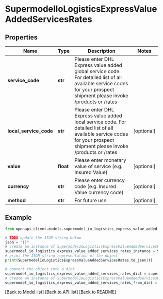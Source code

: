 # SupermodelIoLogisticsExpressValueAddedServicesRates


## Properties

Name | Type | Description | Notes
------------ | ------------- | ------------- | -------------
**service_code** | **str** | Please enter DHL Express value added global service code. For detailed list of all available service codes for your prospect shipment please invoke /products or /rates | 
**local_service_code** | **str** | Please enter DHL Express value added local service code. For detailed list of all available service codes for your prospect shipment please invoke /products or /rates | [optional] 
**value** | **float** | Please enter monetary value of service (e.g. Insured Value) | [optional] 
**currency** | **str** | Please enter currency code (e.g. Insured Value currency code) | [optional] 
**method** | **str** | For future use | [optional] 

## Example

```python
from openapi_client.models.supermodel_io_logistics_express_value_added_services_rates import SupermodelIoLogisticsExpressValueAddedServicesRates

# TODO update the JSON string below
json = "{}"
# create an instance of SupermodelIoLogisticsExpressValueAddedServicesRates from a JSON string
supermodel_io_logistics_express_value_added_services_rates_instance = SupermodelIoLogisticsExpressValueAddedServicesRates.from_json(json)
# print the JSON string representation of the object
print(SupermodelIoLogisticsExpressValueAddedServicesRates.to_json())

# convert the object into a dict
supermodel_io_logistics_express_value_added_services_rates_dict = supermodel_io_logistics_express_value_added_services_rates_instance.to_dict()
# create an instance of SupermodelIoLogisticsExpressValueAddedServicesRates from a dict
supermodel_io_logistics_express_value_added_services_rates_from_dict = SupermodelIoLogisticsExpressValueAddedServicesRates.from_dict(supermodel_io_logistics_express_value_added_services_rates_dict)
```
[[Back to Model list]](../README.md#documentation-for-models) [[Back to API list]](../README.md#documentation-for-api-endpoints) [[Back to README]](../README.md)


